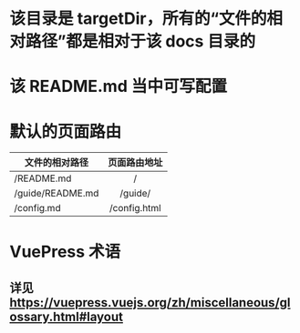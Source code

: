 # 该目录是 targetDir，所有的“文件的相对路径”都是相对于该 docs 目录的
# 该 README.md 当中可写配置

# 默认的页面路由
|文件的相对路径       |页面路由地址      |   
|--------------------|:---------------:|
| /README.md	     | /               |
| /guide/README.md	 | /guide/         |
| /config.md	     | /config.html    |

# VuePress 术语
## 详见 https://vuepress.vuejs.org/zh/miscellaneous/glossary.html#layout